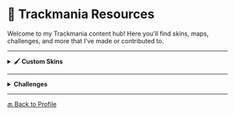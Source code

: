 # 🏁 Trackmania Resources

Welcome to my Trackmania content hub! Here you'll find skins, maps, challenges, and more that I’ve made or contributed to.

---

<details>
  <summary><strong>🖌️ Custom Skins</strong></summary>
  <br/>

  ### Breezer (Blue)
    Trackmania 2020, Stadium
  [Download](.\dl\skins\Breezer_Blue.zip)  
  <br/>

  ### FE Championship Showcar
  Trackmania 2020, Stadium  
  [Download](.\dl\skins\FE_Championship_Showcar.zip)  
  <br/>

  ### Frenzilous (Grey)
  Trackmania 2020, Stadium  
  [Download](.\dl\skins\Frenzilous_Grey.zip)  

  ### Grey Camo
  Trackmania 2020, Stadium  
  [Download](.\dl\skins\GreyCamo.zip)

  ### Onyx
  Trackmania 2020, Stadium  
  [Download](.\dl\skins\Onyx.zip)

  ### SYNC Scribble
  Trackmania 2020, Stadium  
  [Download](.\dl\skins\SYNC_Scribble)
</details>

---

<details>
  <summary><strong>Challenges</strong></summary>
  <br/>

  ### Techy Tekky
  1min 2s, MiniRPG, easy  
  [Download](.\dl\maps\Techy-Tekky.Challenge.gbx)

  ### Speed Heaven
  1min 8s, fullspeed, speed, mid  
  [Download](.\dl\maps\Speed-Speed-Speed.Challenge.gbx)

  ### Wallesley
  25s, fullspeed, satisfying  
  [Download](.\dl\maps\Wallesley.Challenge.gbx)
</details>

---

[🔙 Back to Profile](./README.md)
